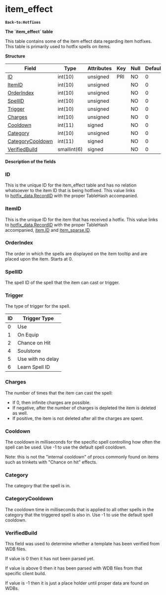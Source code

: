 # item\_effect

**`Back-to:Hotfixes`**

**The \`item\_effect\` table**

This table contains some of the item effect data regarding item hotfixes. This table is primarily used to hotfix spells on items.

**Structure**

| Field                 | Type        | Attributes | Key | Null | Default | Extra | Comment |
|-----------------------|-------------|------------|-----|------|---------|-------|---------|
| [ID][1]               | int(10)     | unsigned   | PRI | NO   | 0       |       |         |
| [ItemID][2]           | int(10)     | unsigned   |     | NO   | 0       |       |         |
| [OrderIndex][3]       | int(10)     | unsigned   |     | NO   | 0       |       |         |
| [SpellID][4]          | int(10)     | unsigned   |     | NO   | 0       |       |         |
| [Trigger][5]          | int(10)     | unsigned   |     | NO   | 0       |       |         |
| [Charges][6]          | int(10)     | unsigned   |     | NO   | 0       |       |         |
| [Cooldown][7]         | int(11)     | signed     |     | NO   | 0       |       |         |
| [Category][8]         | int(10)     | unsigned   |     | NO   | 0       |       |         |
| [CategoryCooldown][9] | int(11)     | signed     |     | NO   | 0       |       |         |
| [VerifiedBuild][10]   | smallint(6) | signed     |     | NO   | 0       |       |         |

[1]: #id
[2]: #itemid
[3]: #orderindex
[4]: #spellid
[5]: #trigger
[6]: #charges
[7]: #cooldown
[8]: #category
[9]: #categorycooldown
[10]: #verifiedbuild

**Description of the fields**

### ID

This is the unique ID for the item\_effect table and has no relation whatsoever to the item ID that is being hotfixed.
This value links to [hotfix\_data.RecordID](hotfix_data#hotfix_data-hotfix_data-RecordID) with the proper TableHash accompanied.

### ItemID

This is the unique ID for the item that has received a hotfix.
This value links to [hotfix\_data.RecordID](hotfix_data_2130074.html#hotfix_data-hotfix_data-hotfix_data-RecordID) with the proper TableHash accompanied, [item.ID](hotfixes_item_2130073.html#hotfixes_item-hotfixes_item-ID) and [item\_sparse.ID](item_sparse#item_sparse-ID).

### OrderIndex

The order in which the spells are displayed on the item tooltip and are placed upon the item. Starts at 0.

### SpellID

The spell ID of the spell that the item can cast or trigger.

### Trigger

The type of trigger for the spell.

| ID | Trigger Type      |
|----|-------------------|
| 0  | Use               |
| 1  | On Equip          |
| 2  | Chance on Hit     |
| 4  | Soulstone         |
| 5  | Use with no delay |
| 6  | Learn Spell ID    |

### Charges

The number of times that the item can cast the spell:

-   If 0, then infinite charges are possible.
-   If negative, after the number of charges is depleted the item is deleted as well.
-   If positive, the item is not deleted after all the charges are spent.

### Cooldown

The cooldown in milliseconds for the specific spell controlling how often the spell can be used.
Use -1 to use the default spell cooldown.

Note: this is not the "internal cooldown" of procs commonly found on items such as trinkets with "Chance on hit" effects.

### Category

The category that the spell is in.

### CategoryCooldown

The cooldown time in milliseconds that is applied to all other spells in the category that the triggered spell is also in.
Use -1 to use the default spell cooldown.

### VerifiedBuild

This field was used to determine whether a template has been verified from WDB files.

If value is 0 then it has not been parsed yet.

If value is above 0 then it has been parsed with WDB files from that specific client build.

If value is -1 then it is just a place holder until proper data are found on WDBs.
